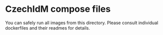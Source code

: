# CzechIdM compose files

You can safely run all images from this directory.
Please consult individual dockerfiles and their readmes for details.
